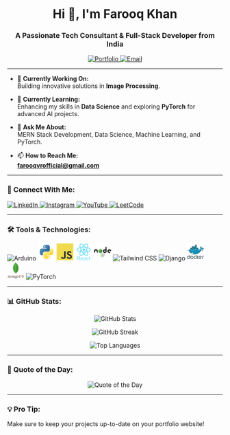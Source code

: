 <h1 align="center">Hi 👋, I'm Farooq Khan</h1>
<h3 align="center">A Passionate Tech Consultant & Full-Stack Developer from India</h3>

<p align="center">
  <a href="https://studentofmusk.github.io/farooqkhan.io/" target="_blank">
    <img src="https://img.shields.io/badge/Portfolio-Click%20Here-blue?style=for-the-badge&logo=github" alt="Portfolio" />
  </a>
  <a href="mailto:farooqvrofficial@gmail.com">
    <img src="https://img.shields.io/badge/Email-Me-red?style=for-the-badge&logo=gmail" alt="Email" />
  </a>
</p>

---

- 🔭 **Currently Working On:**  
  Building innovative solutions in **Image Processing**.

- 🌱 **Currently Learning:**  
  Enhancing my skills in **Data Science** and exploring **PyTorch** for advanced AI projects.

- 💬 **Ask Me About:**  
  MERN Stack Development, Data Science, Machine Learning, and PyTorch.

- 📫 **How to Reach Me:**  
  **farooqvrofficial@gmail.com**

---

<h3 align="left">🚀 Connect With Me:</h3>
<p align="left">
  <a href="https://linkedin.com/in/farooq-khan" target="_blank">
    <img src="https://img.shields.io/badge/LinkedIn-Connect-blue?style=for-the-badge&logo=linkedin" alt="LinkedIn" />
  </a>
  <a href="https://instagram.com/studentofmusk" target="_blank">
    <img src="https://img.shields.io/badge/Instagram-Follow-red?style=for-the-badge&logo=instagram" alt="Instagram" />
  </a>
  <a href="https://www.youtube.com/c/b28zo-god" target="_blank">
    <img src="https://img.shields.io/badge/YouTube-Subscribe-ff0000?style=for-the-badge&logo=youtube" alt="YouTube" />
  </a>
  <a href="https://www.leetcode.com/farooqkhan_" target="_blank">
    <img src="https://img.shields.io/badge/LeetCode-Profile-orange?style=for-the-badge&logo=leetcode" alt="LeetCode" />
  </a>
</p>

---

<h3 align="left">🛠️ Tools & Technologies:</h3>
<p align="left">
  <img src="https://cdn.worldvectorlogo.com/logos/arduino-1.svg" alt="Arduino" width="40" height="40"/>
  <img src="https://raw.githubusercontent.com/devicons/devicon/master/icons/python/python-original.svg" alt="Python" width="40" height="40"/>
  <img src="https://raw.githubusercontent.com/devicons/devicon/master/icons/javascript/javascript-original.svg" alt="JavaScript" width="40" height="40"/>
  <img src="https://raw.githubusercontent.com/devicons/devicon/master/icons/react/react-original-wordmark.svg" alt="React" width="40" height="40"/>
  <img src="https://raw.githubusercontent.com/devicons/devicon/master/icons/nodejs/nodejs-original-wordmark.svg" alt="Node.js" width="40" height="40"/>
  <img src="https://www.vectorlogo.zone/logos/tailwindcss/tailwindcss-icon.svg" alt="Tailwind CSS" width="40" height="40"/>
  <img src="https://cdn.worldvectorlogo.com/logos/django.svg" alt="Django" width="40" height="40"/>
  <img src="https://raw.githubusercontent.com/devicons/devicon/master/icons/docker/docker-original-wordmark.svg" alt="Docker" width="40" height="40"/>
  <img src="https://raw.githubusercontent.com/devicons/devicon/master/icons/mongodb/mongodb-original-wordmark.svg" alt="MongoDB" width="40" height="40"/>
  <img src="https://www.vectorlogo.zone/logos/pytorch/pytorch-icon.svg" alt="PyTorch" width="40" height="40"/>
</p>

---

<h3 align="left">📊 GitHub Stats:</h3>
<p align="center">
  <img src="https://github-readme-stats.vercel.app/api?username=studentofmusk&show_icons=true&theme=radical" alt="GitHub Stats" />
</p>
<p align="center">
  <img src="https://github-readme-streak-stats.herokuapp.com/?user=studentofmusk&theme=radical" alt="GitHub Streak" />
</p>
<p align="center">
  <img src="https://github-readme-stats.vercel.app/api/top-langs/?username=studentofmusk&layout=compact&theme=radical" alt="Top Languages" />
</p>

---

<h3 align="left">🌟 Quote of the Day:</h3>
<p align="center">
  <img src="https://quotes-github-readme.vercel.app/api?type=horizontal&theme=radical" alt="Quote of the Day">
</p>

---

### 💡 Pro Tip:  
Make sure to keep your projects up-to-date on your portfolio website!

